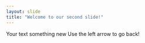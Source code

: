 ```yaml
---
layout: slide
title: "Welcome to our second slide!"
---
```


Your text something new
Use the left arrow to go back!

